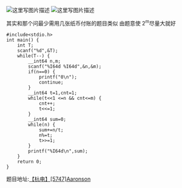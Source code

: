 ![这里写图片描述](http://img.blog.csdn.net/20160725080858871)
![这里写图片描述](http://img.blog.csdn.net/20160725080905166)

其实和那个问最少需用几张纸币付账的题目类似
由题意使 2<sup>m</sup>尽量大就好

```
#include<stdio.h>
int main() {
	int T;
	scanf("%d",&T);
	while(T--) {
		__int64 n,m;
		scanf("%I64d %I64d",&n,&m);
		if(n==0) {
			printf("0\n");
			continue;
		}
		__int64 t=1,cnt=1;
		while(t<<1 <=n && cnt<=m) {
			cnt++;
			t<<=1;
		}
		__int64 sum=0;
		while(n) {
			sum+=n/t;
			n%=t;
			t>>=1;
		}
		printf("%I64d\n",sum);
	}
	return 0;
}

```

题目地址:[【杭电】[5747]Aaronson](http://acm.hdu.edu.cn/showproblem.php?pid=5747)